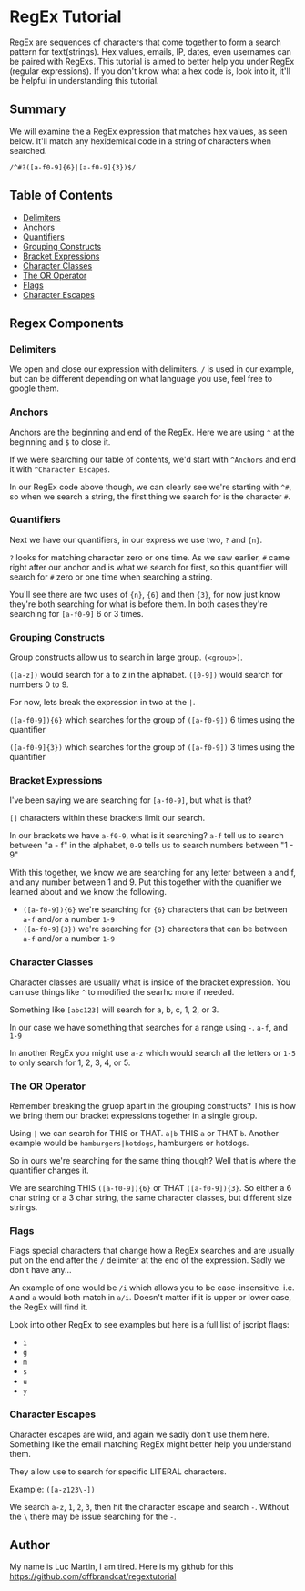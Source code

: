# RegEx Tutorial

RegEx are sequences of characters that come together to form a search pattern for text(strings). Hex values, emails, IP, dates, even usernames can be paired with RegExs. This tutorial is aimed to better help you under RegEx (regular expressions). 
If you don't know what a hex code is, look into it, it'll be helpful in understanding this tutorial.

## Summary

We will examine the a RegEx expression that matches hex values, as seen below. It'll match any hexidemical code in a string of characters when searched.

`/^#?([a-f0-9]{6}|[a-f0-9]{3})$/`


## Table of Contents

- [Delimiters](#delimiters)
- [Anchors](#anchors)
- [Quantifiers](#quantifiers)
- [Grouping Constructs](#grouping-constructs)
- [Bracket Expressions](#bracket-expressions)
- [Character Classes](#character-classes)
- [The OR Operator](#the-or-operator)
- [Flags](#flags)
- [Character Escapes](#character-escapes)

## Regex Components

### Delimiters

We open and close our expression with delimiters. `/` is used in our example, but can be different depending on what language you use, feel free to google them.

### Anchors

Anchors are the beginning and end of the RegEx. Here we are using `^` at the beginning and `$` to close it.

If we were searching our table of contents, we'd start with `^Anchors` and end it with `^Character Escapes`.

In our RegEx code above though, we can clearly see we're starting with `^#`, so when we search a string, the first thing we search for is the character `#`.

### Quantifiers

Next we have our quantifiers, in our express we use two, `?` and `{n}`.

`?` looks for matching character zero or one time. As we saw earlier, `#` came right after our anchor and is what we search for first, so this quantifier will search for `#` zero or one time when searching a string.

You'll see there are two uses of `{n}`, `{6}` and then `{3}`, for now just know they're both searching for what is before them. In both cases they're searching for `[a-f0-9]` 6 or 3 times.

### Grouping Constructs

Group constructs allow us to search in large group. `(<group>)`. 

`([a-z])` would search for a to z in the alphabet. `([0-9])` would search for numbers 0 to 9.

For now, lets break the expression in two at the `|`.

`([a-f0-9]){6}` which searches for the group of `([a-f0-9])` 6 times using the quantifier

`([a-f0-9]{3})` which searches for the group of `([a-f0-9])` 3 times using the quantifier

### Bracket Expressions

I've been saying we are searching for `[a-f0-9]`, but what is that?

`[]` characters within these brackets limit our search. 

In our brackets we have `a-f0-9`, what is it searching? `a-f` tell us to search between "a - f" in the alphabet, `0-9` tells us to search numbers between "1 - 9"

With this together, we know we are searching for any letter between a and f, and any number between 1 and 9. Put this together with the quanifier we learned about and we know the following.

* `([a-f0-9]){6}` we're searching for `{6}` characters that can be between `a-f` and/or a number `1-9` 
* `([a-f0-9]{3})` we're searching for `{3}` characters that can be between `a-f` and/or a number `1-9`

### Character Classes

Character classes are usually what is inside of the bracket expression. You can use things like `^` to modified the searhc more if needed.

Something like `[abc123]` will search for a, b, c, 1, 2, or 3.

In our case we have something that searches for a range using `-`. `a-f`, and `1-9`

In another RegEx you might use `a-z` which would search all the letters or `1-5` to only search for 1, 2, 3, 4, or 5.

### The OR Operator

Remember breaking the gruop apart in the grouping constructs? This is how we bring them our bracket expressions together in a single group.

Using `|` we can search for THIS or THAT. `a|b` THIS `a` or THAT `b`. Another example would be `hamburgers|hotdogs`, hamburgers or hotdogs.

So in ours we're searching for the same thing though? Well that is where the quantifier changes it. 

We are searching THIS `([a-f0-9]){6}` or THAT `([a-f0-9]){3}`. So either a 6 char string or a 3 char string, the same character classes, but different size strings.

### Flags

Flags special characters that change how a RegEx searches and are usually put on the end after the `/` delimiter at the end of the expression. Sadly we don't have any...

An example of one would be `/i` which allows you to be case-insensitive. i.e. `A` and `a` would both match in `a/i`. Doesn't matter if it is upper or lower case, the RegEx will find it.

Look into other RegEx to see examples but here is a full list of jscript flags:

* `i`
* `g`
* `m`
* `s`
* `u`
* `y`

### Character Escapes

Character escapes are wild, and again we sadly don't use them here. Something like the email matching RegEx might better help you understand them.

They allow use to search for specific LITERAL characters. 

Example: `([a-z123\-])`

We search `a-z`, `1`, `2`, `3`, then hit the character escape and search `-`. Without the `\` there may be issue searching for the `-`.

## Author

My name is Luc Martin, I am tired. Here is my github for this https://github.com/offbrandcat/regextutorial